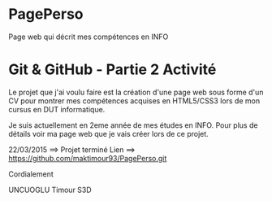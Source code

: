 # PagePerso
Page web qui décrit mes compétences en INFO

# Git & GitHub - Partie 2 Activité
Le projet que j'ai voulu faire est la création d'une page web sous forme d'un CV pour montrer mes compétences acquises 
en HTML5/CSS3 lors de mon cursus en DUT informatique.

Je suis actuellement en 2eme année de mes études en INFO.
Pour plus de détails voir ma page web que je vais créer lors de ce projet.

22/03/2015 ==> Projet terminé
Lien ==> https://github.com/maktimour93/PagePerso.git

Cordialement

UNCUOGLU Timour S3D